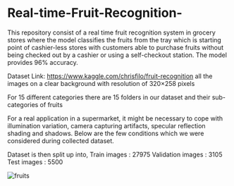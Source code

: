 # Real-time-Fruit-Recognition-
This repository consist of a real time fruit recognition system in grocery stores where the model classifies the fruits from the tray which is starting point of cashier-less stores with customers able to purchase fruits without being checked out by a cashier or using a self-checkout station. The model provides 96% accuracy.

Dataset Link: https://www.kaggle.com/chrisfilo/fruit-recognition
all the images on a clear background with resolution of 320×258 pixels

For 15 different categories there are 15 folders in our dataset and their sub-categories of fruits 

For a real application in a supermarket, it might be necessary to cope with
illumination variation, camera capturing artifacts, specular reflection shading and shadows.
Below are the few conditions which we were considered during collected dataset.

Dataset is then split up into,
Train images      : 27975
Validation images : 3105
Test images       : 5500 

![fruits](https://user-images.githubusercontent.com/40123845/144986912-11c21238-0b4b-4307-84c1-28788e031b8d.png)
